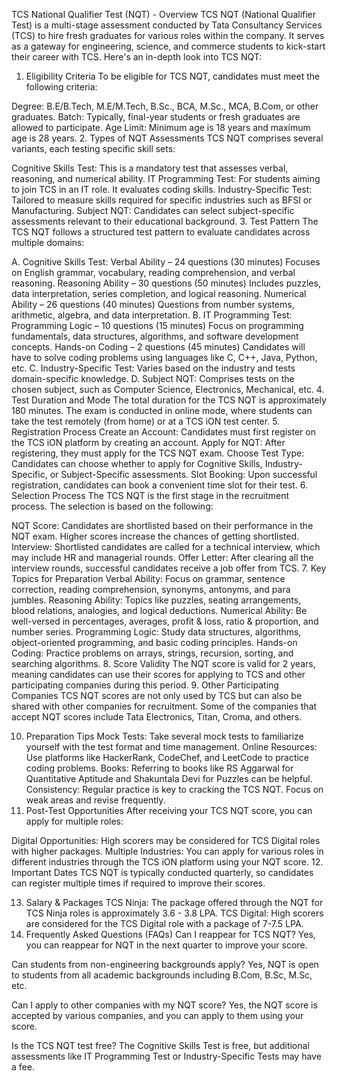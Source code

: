 
TCS National Qualifier Test (NQT) - Overview
TCS NQT (National Qualifier Test) is a multi-stage assessment conducted by Tata Consultancy Services (TCS) to hire fresh graduates for various roles within the company. It serves as a gateway for engineering, science, and commerce students to kick-start their career with TCS. Here's an in-depth look into TCS NQT:

1. Eligibility Criteria
To be eligible for TCS NQT, candidates must meet the following criteria:

Degree: B.E/B.Tech, M.E/M.Tech, B.Sc., BCA, M.Sc., MCA, B.Com, or other graduates.
Batch: Typically, final-year students or fresh graduates are allowed to participate.
Age Limit: Minimum age is 18 years and maximum age is 28 years.
2. Types of NQT Assessments
TCS NQT comprises several variants, each testing specific skill sets:

Cognitive Skills Test: This is a mandatory test that assesses verbal, reasoning, and numerical ability.
IT Programming Test: For students aiming to join TCS in an IT role. It evaluates coding skills.
Industry-Specific Test: Tailored to measure skills required for specific industries such as BFSI or Manufacturing.
Subject NQT: Candidates can select subject-specific assessments relevant to their educational background.
3. Test Pattern
The TCS NQT follows a structured test pattern to evaluate candidates across multiple domains:

A. Cognitive Skills Test:
Verbal Ability – 24 questions (30 minutes)
Focuses on English grammar, vocabulary, reading comprehension, and verbal reasoning.
Reasoning Ability – 30 questions (50 minutes)
Includes puzzles, data interpretation, series completion, and logical reasoning.
Numerical Ability – 26 questions (40 minutes)
Questions from number systems, arithmetic, algebra, and data interpretation.
B. IT Programming Test:
Programming Logic – 10 questions (15 minutes)
Focus on programming fundamentals, data structures, algorithms, and software development concepts.
Hands-on Coding – 2 questions (45 minutes)
Candidates will have to solve coding problems using languages like C, C++, Java, Python, etc.
C. Industry-Specific Test:
Varies based on the industry and tests domain-specific knowledge.
D. Subject NQT:
Comprises tests on the chosen subject, such as Computer Science, Electronics, Mechanical, etc.
4. Test Duration and Mode
The total duration for the TCS NQT is approximately 180 minutes.
The exam is conducted in online mode, where students can take the test remotely (from home) or at a TCS iON test center.
5. Registration Process
Create an Account: Candidates must first register on the TCS iON platform by creating an account.
Apply for NQT: After registering, they must apply for the TCS NQT exam.
Choose Test Type: Candidates can choose whether to apply for Cognitive Skills, Industry-Specific, or Subject-Specific assessments.
Slot Booking: Upon successful registration, candidates can book a convenient time slot for their test.
6. Selection Process
The TCS NQT is the first stage in the recruitment process. The selection is based on the following:

NQT Score: Candidates are shortlisted based on their performance in the NQT exam. Higher scores increase the chances of getting shortlisted.
Interview: Shortlisted candidates are called for a technical interview, which may include HR and managerial rounds.
Offer Letter: After clearing all the interview rounds, successful candidates receive a job offer from TCS.
7. Key Topics for Preparation
Verbal Ability: Focus on grammar, sentence correction, reading comprehension, synonyms, antonyms, and para jumbles.
Reasoning Ability: Topics like puzzles, seating arrangements, blood relations, analogies, and logical deductions.
Numerical Ability: Be well-versed in percentages, averages, profit & loss, ratio & proportion, and number series.
Programming Logic: Study data structures, algorithms, object-oriented programming, and basic coding principles.
Hands-on Coding: Practice problems on arrays, strings, recursion, sorting, and searching algorithms.
8. Score Validity
The NQT score is valid for 2 years, meaning candidates can use their scores for applying to TCS and other participating companies during this period.
9. Other Participating Companies
TCS NQT scores are not only used by TCS but can also be shared with other companies for recruitment. Some of the companies that accept NQT scores include Tata Electronics, Titan, Croma, and others.

10. Preparation Tips
Mock Tests: Take several mock tests to familiarize yourself with the test format and time management.
Online Resources: Use platforms like HackerRank, CodeChef, and LeetCode to practice coding problems.
Books: Referring to books like RS Aggarwal for Quantitative Aptitude and Shakuntala Devi for Puzzles can be helpful.
Consistency: Regular practice is key to cracking the TCS NQT. Focus on weak areas and revise frequently.
11. Post-Test Opportunities
After receiving your TCS NQT score, you can apply for multiple roles:

Digital Opportunities: High scorers may be considered for TCS Digital roles with higher packages.
Multiple Industries: You can apply for various roles in different industries through the TCS iON platform using your NQT score.
12. Important Dates
TCS NQT is typically conducted quarterly, so candidates can register multiple times if required to improve their scores.

13. Salary & Packages
TCS Ninja: The package offered through the NQT for TCS Ninja roles is approximately 3.6 - 3.8 LPA.
TCS Digital: High scorers are considered for the TCS Digital role with a package of 7-7.5 LPA.
14. Frequently Asked Questions (FAQs)
Can I reappear for TCS NQT?
Yes, you can reappear for NQT in the next quarter to improve your score.

Can students from non-engineering backgrounds apply?
Yes, NQT is open to students from all academic backgrounds including B.Com, B.Sc, M.Sc, etc.

Can I apply to other companies with my NQT score?
Yes, the NQT score is accepted by various companies, and you can apply to them using your score.

Is the TCS NQT test free?
The Cognitive Skills Test is free, but additional assessments like IT Programming Test or Industry-Specific Tests may have a fee.
